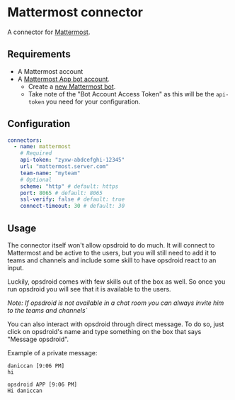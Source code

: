 # Mattermost connector

A connector for [Mattermost](https://mattermost.com/).

## Requirements

* A Mattermost account
* A [Mattermost App bot account](https://docs.mattermost.com/developer/bot-accounts.html).
  * Create a [new Mattermost bot](https://docs.mattermost.com/developer/bot-accounts.html).
  * Take note of the "Bot Account Access Token" as this will be the `api-token` you need for your configuration.

## Configuration

```yaml
connectors:
  - name: mattermost
    # Required
    api-token: "zyxw-abdcefghi-12345"
    url: "mattermost.server.com"
    team-name: "myteam"
    # Optional
    scheme: "http" # default: https
    port: 8065 # default: 8065
    ssl-verify: false # default: true
    connect-timeout: 30 # default: 30
```

## Usage
The connector itself won't allow opsdroid to do much. It will connect to Mattermost and be active to the users,
but you will still need to add it to teams and channels and include some skill to have opsdroid react to an input.

Luckily, opsdroid comes with few skills out of the box as well. So once you run opsdroid you will see that it is available to the users.

_Note: If opsdroid is not available in a chat room you can always invite him to the teams and channels`_

You can also interact with opsdroid through direct message. To do so, just click on opsdroid's name and type something on the box that says "Message opsdroid".

Example of a private message:

```
daniccan [9:06 PM]
hi

opsdroid APP [9:06 PM]
Hi daniccan
```
